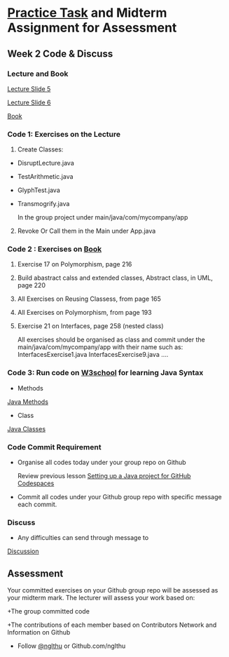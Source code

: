 # [Practice Task](https://nglthu.github.io/OOP_References/Practice_week3) and Midterm Assignment for Assessment

## Week 2 Code & Discuss

### Lecture and Book


[Lecture Slide 5](https://nglthu.github.io/OOP_References/Slides/Lecture5_LTN.pdf)

[Lecture Slide 6](https://nglthu.github.io/OOP_References/Slides/Lecture6_LTN.pdf)

[Book](https://nglthu.github.io/Books/java/BruceEckel_Thinking_in_Java_4th_Edition.pdf)

### Code 1: Exercises on the Lecture

1. Create Classes:
+ DisruptLecture.java
+ TestArithmetic.java
+ GlyphTest.java
+ Transmogrify.java


  In the group project under main/java/com/mycompany/app
  
2. Revoke Or Call them in the Main under App.java


### Code 2 : Exercises on [Book](https://nglthu.github.io/Books/java/BruceEckel_Thinking_in_Java_4th_Edition.pdf)
1. Exercise 17 on Polymorphism, page 216
2. Build abastract calss and extended classes, Abstract class,  in UML, page 220
3. All Exercises on Reusing Classess, from page 165
4. All Exercises on Polymorphism, from page 193
5. Exercise 21 on Interfaces, page 258 (nested class)

   All exercises should be organised as class and commit under the main/java/com/mycompany/app with their name such as:
   InterfacesExercise1.java
   InterfacesExercise9.java
   ....

### Code 3: Run code on [W3school](https://www.w3schools.com/java/default.asp) for learning Java Syntax

+ Methods
  
[Java Methods](https://www.w3schools.com/java/java_methods.asp)  

+ Class
  
[Java Classes](https://www.w3schools.com/java/java_oop.asp)



### Code Commit Requirement
+ Organise all codes today under your group repo on Github
  
  Review previous lesson [Setting up a Java project for GitHub Codespaces](https://docs.github.com/en/codespaces/setting-up-your-project-for-codespaces/adding-a-dev-container-configuration/setting-up-your-java-project-for-codespaces)
  
+ Commit all codes under your Github group repo with specific message each commit.
  



### Discuss
+ Any difficulties can send through message to 

[Discussion](https://github.com/nglthu/OOP_References/discussions)

## Assessment

Your committed exercises on your Github group repo will be assessed as your midterm mark.
The lecturer will assess your work based on:

+The group committed code

+The contributions of each member based on Contributors Network and Information on Github


+ Follow [@nglthu](https://github.com/nglthu) or Github.com/nglthu

 
